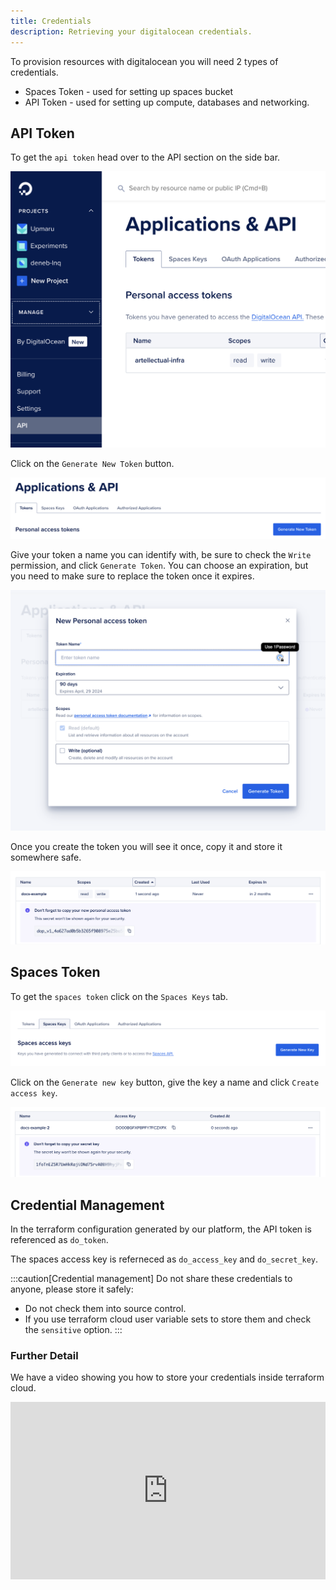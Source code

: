```yaml
---
title: Credentials
description: Retrieving your digitalocean credentials.
---
```


To provision resources with digitalocean you will need 2 types of credentials.

+ Spaces Token - used for setting up spaces bucket
+ API Token - used for setting up compute, databases and networking.

## API Token

To get the `api token` head over to the API section on the side bar.

![api section](../../../../assets/infrastructure/digitalocean/api-token.png)

Click on the `Generate New Token` button.

![api section](../../../../assets/infrastructure/digitalocean/generate-new-token.png)

Give your token a name you can identify with, be sure to check the `Write` permission, and click `Generate Token`. You can choose an expiration, but you need to make sure to replace the token once it expires.

![api section](../../../../assets/infrastructure/digitalocean/generate-new-token-form.png)

Once you create the token you will see it once, copy it and store it somewhere safe.

![generated api token](../../../../assets/infrastructure/digitalocean/generated-api-token.png)

## Spaces Token

To get the `spaces token` click on the `Spaces Keys` tab.

![spaces keys](../../../../assets/infrastructure/digitalocean/spaces-keys-tab.png)

Click on the `Generate new key` button, give the key a name and click `Create access key`.

![generated spaces token](../../../../assets/infrastructure/digitalocean/generated-spaces-token.png)

## Credential Management

In the terraform configuration generated by our platform, the API token is referenced as `do_token`. 

The spaces access key is referneced as `do_access_key` and `do_secret_key`.

:::caution[Credential management]
Do not share these credentials to anyone, please store it safely:

+ Do not check them into source control.
+ If you use terraform cloud user variable sets to store them and check the `sensitive` option.
:::

### Further Detail

We have a video showing you how to store your credentials inside terraform cloud.

<div style="position: relative; padding-bottom: 56.25%; height: 0;"><iframe src="https://www.loom.com/embed/079bdd740b65437f88b3331edbfb4b6f?sid=78c0e5b5-2e86-421a-916e-75ed8defa4ba" frameborder="0" webkitallowfullscreen mozallowfullscreen allowfullscreen style="position: absolute; top: 0; left: 0; width: 100%; height: 100%;"></iframe></div>

